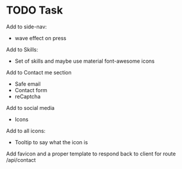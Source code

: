 # TODO Task

Add to side-nav:
* wave effect on press

Add to Skills:
* Set of skills and maybe use material font-awesome icons

Add to Contact me section
* Safe email
* Contact form
* reCaptcha

Add to social media
* Icons

Add to all icons:
* Tooltip to say what the icon is

Add favicon and a proper template to respond back to client for route /api/contact
